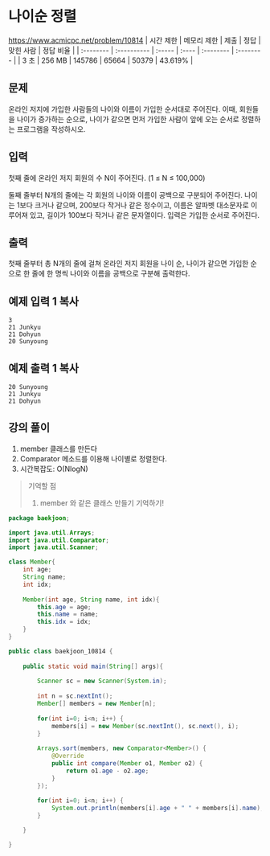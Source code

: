 # 나이순 정렬 
https://www.acmicpc.net/problem/10814
| 시간 제한 | 메모리 제한 | 제출   | 정답  | 맞힌 사람 | 정답 비율 |
| :-------- | :---------- | :----- | :---- | :-------- | :-------- |
| 3 초      | 256 MB      | 145786 | 65664 | 50379     | 43.619%   |

## 문제

온라인 저지에 가입한 사람들의 나이와 이름이 가입한 순서대로 주어진다. 이때, 회원들을 나이가 증가하는 순으로, 나이가 같으면 먼저 가입한 사람이 앞에 오는 순서로 정렬하는 프로그램을 작성하시오.

## 입력

첫째 줄에 온라인 저지 회원의 수 N이 주어진다. (1 ≤ N ≤ 100,000)

둘째 줄부터 N개의 줄에는 각 회원의 나이와 이름이 공백으로 구분되어 주어진다. 나이는 1보다 크거나 같으며, 200보다 작거나 같은 정수이고, 이름은 알파벳 대소문자로 이루어져 있고, 길이가 100보다 작거나 같은 문자열이다. 입력은 가입한 순서로 주어진다.

## 출력

첫째 줄부터 총 N개의 줄에 걸쳐 온라인 저지 회원을 나이 순, 나이가 같으면 가입한 순으로 한 줄에 한 명씩 나이와 이름을 공백으로 구분해 출력한다.

## 예제 입력 1 복사

```
3
21 Junkyu
21 Dohyun
20 Sunyoung
```

## 예제 출력 1 복사

```
20 Sunyoung
21 Junkyu
21 Dohyun
```



## 강의 풀이

1. member 클래스를 만든다
2. Comparator 메소드를 이용해 나이별로 정렬한다.
3. 시간복잡도: O(NlogN)

> 기억할 점
>
> 1. member 와 같은 클래스 만들기 기억하기!

```java
package baekjoon;

import java.util.Arrays;
import java.util.Comparator;
import java.util.Scanner;

class Member{
	int age;
	String name;
	int idx;
	
	Member(int age, String name, int idx){
		this.age = age;
		this.name = name;
		this.idx = idx;
	}
}

public class baekjoon_10814 {
	
	public static void main(String[] args){
		
		Scanner sc = new Scanner(System.in);
		
		int n = sc.nextInt();
		Member[] members = new Member[n];
		
		for(int i=0; i<n; i++) {
			members[i] = new Member(sc.nextInt(), sc.next(), i);
		}
		
		Arrays.sort(members, new Comparator<Member>() {
			@Override
			public int compare(Member o1, Member o2) {
				return o1.age - o2.age;
			}
		});
		
		for(int i=0; i<n; i++) {
			System.out.println(members[i].age + " " + members[i].name);
		}

	}

}
```

